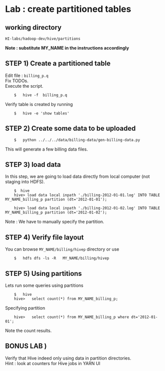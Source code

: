 # Lab : create partitioned tables

## working directory
`HI-labs/hadoop-dev/hive/partitions`

**Note : substitute MY_NAME in the instructions accordingly**

## STEP 1) Create a partitioned table
Edit file  : `billing_p.q`  
Fix TODOs.   
Execute the script.  
```
    $   hive -f  billing_p.q
```

Verify table is created by running
```
    $   hive -e 'show tables'
```


## STEP 2) Create some data to be uploaded
```
    $   python ../../../data/billing-data/gen-billing-data.py
```
This will generate a few billing data files.


## STEP 3) load data
In this step, we are going to load data directly from local computer  (not staging into HDFS).

```
    $  hive
    hive> load data local inpath './billing-2012-01-01.log' INTO TABLE MY_NAME_billing_p partition (dt='2012-01-01');

    hive> load data local inpath './billing-2012-01-02.log' INTO TABLE MY_NAME_billing_p partition (dt='2012-01-02');
```

Note :  We have to manually specify the partition.


## STEP 4)  Verify file layout
You can browse `MY_NAME/billing/hivep`  directory or use
```
    $   hdfs dfs -ls -R   MY_NAME/billing/hivep
```


## STEP 5)  Using partitions
Lets run some queries using partitions
```
    $   hive
    hive>   select count(*) from MY_NAME_billing_p;
```

Specifying partition
```
    hive>   select count(*) from MY_NAME_billing_p where dt='2012-01-01';
```

Note the count results.


## BONUS LAB )
Verify that Hive indeed only using data in partition directories.  
Hint : look at counters for Hive jobs in YARN UI